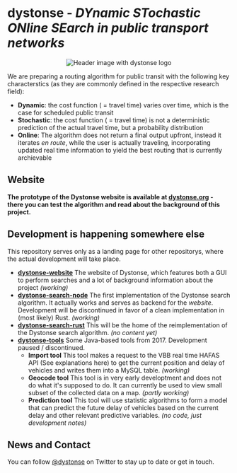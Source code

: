 # dystonse - _DYnamic STochastic ONline SEarch in public transport networks_
<p align="center">
  <img src="https://github.com/lenaschimmel/dystonse/blob/master/header_white.png?raw=true" alt="Header image with dystonse logo"/>
</p>

We are preparing a routing algorithm for public transit with the following key characterstics (as they are commonly defined in the respective research field):

 * __Dynamic__: the cost function ( = travel time) varies over time, which is the case for scheduled public transit
 * __Stochastic__: the cost function ( = travel time) is not a deterministic prediction of the actual travel time, but a probability distribution
 * __Online__: The algorithm does not return a final output upfront, instead it iterates _en route_, while the user is actually traveling, incorporating updated real time information to yield the best routing that is currently archievable

## Website
**The prototype of the Dystonse website is available at [dystonse.org](https://dystonse.org) - there you can test the algorithm and read about the background of this project.**

## Development is happening somewhere else
This repository serves only as a landing page for other repositorys, where the actual development will take place.

 * **[dystonse-website](https://github.com/dystonse/dystonse-website)** The website of Dystonse, which features both a GUI to perform searches and a lot of background information about the project _(working)_
 * **[dystonse-search-node](https://github.com/dystonse/dystonse-search-node)** The first implementation of the Dystonse search algorithm. It actually works and serves as backend for the _website_. Development will be discontinued in favor of a clean implementation in (most likely) Rust. _(working)_
 * **[dystonse-search-rust](https://github.com/dystonse/dystonse-search-rust)** This will be the home of the reimplementation  of the Dystonse search algorithm. _(no content yet)_
 * **[dystonse-tools](https://github.com/dystonse/dystonse-tools)** Some Java-based tools from 2017. Development paused / discontinued.
   * **Import tool** This tool makes a request to the VBB real time HAFAS API (See explanations here) to get the current position and delay of vehicles and writes them into a MySQL table. _(working)_
   * **Geocode tool** This tool is in very early developtment and does not do what it's supposed to do. It can currently be used to view small subset of the collected data on a map. _(partly working)_
   * **Prediction tool** This tool will use statistic algorithms to form a model that can predict the future delay of vehicles based on the current delay and other relevant predictive variables. _(no code, just development notes)_

## News and Contact

You can follow [@dystonse](https://twitter.com/dystonse) on Twitter to stay up to date or get in touch.
